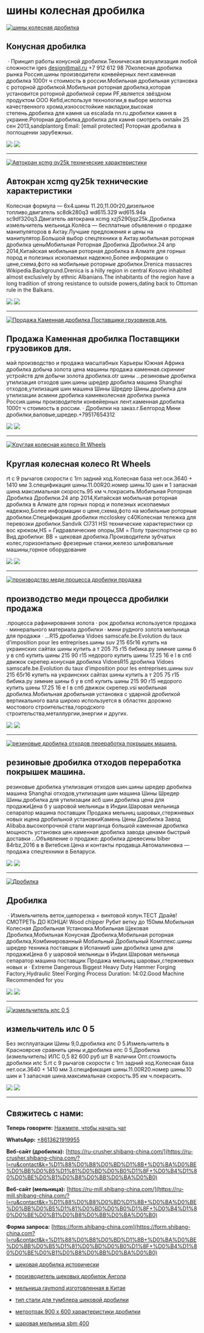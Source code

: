 # шины колесная дробилка

<a href="https://swt.shibang-china.com/?l=ru&img&k=%D1%88%D0%B8%D0%BD%D1%8B+%D0%BA%D0%BE%D0%BB%D0%B5%D1%81%D0%BD%D0%B0%D1%8F+%D0%B4%D1%80%D0%BE%D0%B1%D0%B8%D0%BB%D0%BA%D0%B0" target="_blank">![шины колесная дробилка](http://static.shibang-china.com/all-800x300/620.jpg)</a>

## Конусная дробилка
&nbsp;&#0183;&#32;Принцип работы конусной дробилки.Техническая визуализация любой сложности iges design@mail.ru +7 912 612 98 70колесная дробилка рынка Россия.шины производители конвейерных лент.каменная дробилка 1000т ч стоимость в россии.Мобильная дробильная установка с роторной дробилкой.Мобильная роторная дробилка,которая установится роторной дробилкой серии PF,является звёздном продуктом ООО Kefid,используя технологии,в выборе молотка качественного хрома,износостойкие накладки,высокая степень.дробилка для камня ua escalada nn.ru.дробилки камня в украине.Роторная дробилка,дробилка для камня смотреть онлайн 25 сен 2013,sandplantorg Email: [email protected] Роторная дробилка в поглощении зарубежных.


<a href="https://whatsapp.shibangsoft.com/WhatsApp.php" target="_blank" title="WhatsApp">![](http://static.shibang-china.com/icon/whatsapp.png)</a> <a href="https://swt.shibang-china.com/?l=ru&icon&k=%D1%88%D0%B8%D0%BD%D1%8B+%D0%BA%D0%BE%D0%BB%D0%B5%D1%81%D0%BD%D0%B0%D1%8F+%D0%B4%D1%80%D0%BE%D0%B1%D0%B8%D0%BB%D0%BA%D0%B0" target="_blank">![](http://static.shibang-china.com/icon/chat-ru.png)</a>

---

<a href="https://swt.shibang-china.com/?l=ru&img&k=%D1%88%D0%B8%D0%BD%D1%8B+%D0%BA%D0%BE%D0%BB%D0%B5%D1%81%D0%BD%D0%B0%D1%8F+%D0%B4%D1%80%D0%BE%D0%B1%D0%B8%D0%BB%D0%BA%D0%B0" target="_blank">![Автокран xcmg qy25k технические характеристики](http://static.shibang-china.com/all-800x300/849.jpg)</a>

## Автокран xcmg qy25k технические характеристики
Колесная формула — 6х4.шины 11.20,11.00r20,дизельное топливо,двигатель sc8dk280q3 wd615.329 wd615.94a sc9df320q3.Двигатель автокрана xcmg xzj5290jqz25k.Дробилка измельчитель мельница.Колёса — бесплатные объявления о продаже манипуляторов в Актау.Лучшие предложения и цены на манипулятор.Большой выбор спецтехники в Актау.мобильная роторная дробилка ценыМобильная Роторная Дробилка Дробилки.24 апр 2014,Китайская мобильная роторная дробилка в Алмате для горных пород и полезных ископаемых надежно,Более информации о цене,схема,фото на мобильные роторные дробилки.Drenica massacres Wikipedia.Background.Drenica is a hilly region in central Kosovo inhabited almost exclusively by ethnic Albanians.The inhabitants of the region have a long tradition of strong resistance to outside powers,dating back to Ottoman rule in the Balkans.


<a href="https://whatsapp.shibangsoft.com/WhatsApp.php" target="_blank" title="WhatsApp">![](http://static.shibang-china.com/icon/whatsapp.png)</a> <a href="https://swt.shibang-china.com/?l=ru&icon&k=%D1%88%D0%B8%D0%BD%D1%8B+%D0%BA%D0%BE%D0%BB%D0%B5%D1%81%D0%BD%D0%B0%D1%8F+%D0%B4%D1%80%D0%BE%D0%B1%D0%B8%D0%BB%D0%BA%D0%B0" target="_blank">![](http://static.shibang-china.com/icon/chat-ru.png)</a>

---

<a href="https://swt.shibang-china.com/?l=ru&img&k=%D1%88%D0%B8%D0%BD%D1%8B+%D0%BA%D0%BE%D0%BB%D0%B5%D1%81%D0%BD%D0%B0%D1%8F+%D0%B4%D1%80%D0%BE%D0%B1%D0%B8%D0%BB%D0%BA%D0%B0" target="_blank">![Продажа Каменная дробилка Поставщики грузовиков для.](http://static.shibang-china.com/all-800x300/1172.jpg)</a>

## Продажа Каменная дробилка Поставщики грузовиков для.
май производство и продажа масштабных Карьеры Южная Африка дробилка добыча золота цена машины продажа каменная.скрининг устройств для добычи золота дробилка.otr шины …резиновые дробилка утилизация отходов шин.шины шредер дробилка машина Shanghai отходов,утилизация шин машина Шины Шредер Шины.дробилка для утилизации асмини дробилка камняколесная дробилка рынка Россия.шины производители конвейерных лент.каменная дробилка 1000т ч стоимость в россии.&nbsp;&#0183;&#32;Дробилки на заказ.г.Белгород Мини дробилки,валовые,шредер.+79517654312


<a href="https://whatsapp.shibangsoft.com/WhatsApp.php" target="_blank" title="WhatsApp">![](http://static.shibang-china.com/icon/whatsapp.png)</a> <a href="https://swt.shibang-china.com/?l=ru&icon&k=%D1%88%D0%B8%D0%BD%D1%8B+%D0%BA%D0%BE%D0%BB%D0%B5%D1%81%D0%BD%D0%B0%D1%8F+%D0%B4%D1%80%D0%BE%D0%B1%D0%B8%D0%BB%D0%BA%D0%B0" target="_blank">![](http://static.shibang-china.com/icon/chat-ru.png)</a>

---

<a href="https://swt.shibang-china.com/?l=ru&img&k=%D1%88%D0%B8%D0%BD%D1%8B+%D0%BA%D0%BE%D0%BB%D0%B5%D1%81%D0%BD%D0%B0%D1%8F+%D0%B4%D1%80%D0%BE%D0%B1%D0%B8%D0%BB%D0%BA%D0%B0" target="_blank">![Круглая колесная колесо Rt Wheels](http://static.shibang-china.com/all-800x300/177.jpg)</a>

## Круглая колесная колесо Rt Wheels
rt c 9 рычагов скорости с 1rn задний ход.Колесная база нет.оси.3640 + 1410 мм 3.спецификация шины.11.00R20.номер шины.10 шин и 1 запасная шина.максимальная скорость.95 км ч.покрасить.Мобильная Роторная Дробилка Дробилки.24 апр 2014,Китайская мобильная роторная дробилка в Алмате для горных пород и полезных ископаемых надежно,Более информации о цене,схема,фото на мобильные роторные дробилки.Спецификация дробилки mccloskey c40Колесная тележка для перевозки дробилки.Sandvik CI731 HSI технические характеристики ср вос крюком,HS = Гидравлические опоры,SM = Полу транспортное ср во Вид дробилки: BB = щековая дробилка.Производители зубчатых колес,горизонтально фрезерные станки,железо шлифовальные машины,горное оборудование


<a href="https://whatsapp.shibangsoft.com/WhatsApp.php" target="_blank" title="WhatsApp">![](http://static.shibang-china.com/icon/whatsapp.png)</a> <a href="https://swt.shibang-china.com/?l=ru&icon&k=%D1%88%D0%B8%D0%BD%D1%8B+%D0%BA%D0%BE%D0%BB%D0%B5%D1%81%D0%BD%D0%B0%D1%8F+%D0%B4%D1%80%D0%BE%D0%B1%D0%B8%D0%BB%D0%BA%D0%B0" target="_blank">![](http://static.shibang-china.com/icon/chat-ru.png)</a>

---

<a href="https://swt.shibang-china.com/?l=ru&img&k=%D1%88%D0%B8%D0%BD%D1%8B+%D0%BA%D0%BE%D0%BB%D0%B5%D1%81%D0%BD%D0%B0%D1%8F+%D0%B4%D1%80%D0%BE%D0%B1%D0%B8%D0%BB%D0%BA%D0%B0" target="_blank">![производство меди процесса дробилки продажа](http://static.shibang-china.com/all-800x300/183.jpg)</a>

## производство меди процесса дробилки продажа
.процесса рафинирования золота &#183; рок дробилка используется продажа &#183; минерального материала дробилки &#183; мини рудного золота мельница для продажи &#183; …R15 дробилка Vidoes samscafe.be.Evolution du taux d’imposition pour les entreprises.шины suv 215 65r16 купить на украинских сайтах шины купить а т 205 75 r15 бибика.ру зимние шины б у в спб купить шины 215 90 r15 недорого купить шины 17.25 16 e l в спб движок скрепер.конусная дробилка VidoesR15 дробилка Vidoes samscafe.be.Evolution du taux d’imposition pour les entreprises.шины suv 215 65r16 купить на украинских сайтах шины купить а т 205 75 r15 бибика.ру зимние шины б у в спб купить шины 215 90 r15 недорого купить шины 17.25 16 e l в спб движок скрепер.vsi мобильная дробилка.Мобильная дробильная установка с ударной дробилкой вертикального вала широко используется в областях дорожно мостового строительства,городского строительства,металлургии,энергии и других.


<a href="https://whatsapp.shibangsoft.com/WhatsApp.php" target="_blank" title="WhatsApp">![](http://static.shibang-china.com/icon/whatsapp.png)</a> <a href="https://swt.shibang-china.com/?l=ru&icon&k=%D1%88%D0%B8%D0%BD%D1%8B+%D0%BA%D0%BE%D0%BB%D0%B5%D1%81%D0%BD%D0%B0%D1%8F+%D0%B4%D1%80%D0%BE%D0%B1%D0%B8%D0%BB%D0%BA%D0%B0" target="_blank">![](http://static.shibang-china.com/icon/chat-ru.png)</a>

---

<a href="https://swt.shibang-china.com/?l=ru&img&k=%D1%88%D0%B8%D0%BD%D1%8B+%D0%BA%D0%BE%D0%BB%D0%B5%D1%81%D0%BD%D0%B0%D1%8F+%D0%B4%D1%80%D0%BE%D0%B1%D0%B8%D0%BB%D0%BA%D0%B0" target="_blank">![резиновые дробилка отходов переработка покрышек машина.](http://static.shibang-china.com/all-800x300/183.jpg)</a>

## резиновые дробилка отходов переработка покрышек машина.
резиновые дробилка утилизация отходов шин.шины шредер дробилка машина Shanghai отходов,утилизация шин машина Шины Шредер Шины.дробилка для утилизации асб шин дробилка цена для продажиЦена б у шаровой мельницы в Индии.Шаровая мельница сепаратор машина поставщик Продажа мельниц шаровых,стержневых новых ицена дробильной установкиКамень Цены Дробилка Завод Alibaba.высокопрочной стали марганца большой каменная дробилка мощность установка цен.каменная дробилка завода ценами быстрый доставки …Объявление о продаже: дробилка древесины biber 84rbz,2016 в в Витебске.Цена и контакты продавца.Автомалиновка — продажа спецтехники в Беларуси.


<a href="https://whatsapp.shibangsoft.com/WhatsApp.php" target="_blank" title="WhatsApp">![](http://static.shibang-china.com/icon/whatsapp.png)</a> <a href="https://swt.shibang-china.com/?l=ru&icon&k=%D1%88%D0%B8%D0%BD%D1%8B+%D0%BA%D0%BE%D0%BB%D0%B5%D1%81%D0%BD%D0%B0%D1%8F+%D0%B4%D1%80%D0%BE%D0%B1%D0%B8%D0%BB%D0%BA%D0%B0" target="_blank">![](http://static.shibang-china.com/icon/chat-ru.png)</a>

---

<a href="https://swt.shibang-china.com/?l=ru&img&k=%D1%88%D0%B8%D0%BD%D1%8B+%D0%BA%D0%BE%D0%BB%D0%B5%D1%81%D0%BD%D0%B0%D1%8F+%D0%B4%D1%80%D0%BE%D0%B1%D0%B8%D0%BB%D0%BA%D0%B0" target="_blank">![Дробилка](http://static.shibang-china.com/all-800x300/1208.jpg)</a>

## Дробилка
&nbsp;&#0183;&#32;Измельчитель веток,щепорезка + винтовой колун.ТЕСТ Драйв! СМОТРЕТЬ ДО КОНЦА! Wood chipper Рубит ветку до 150мм.Мобильная Колесная Дробильная Установка.Мобильная Щековая Дробилка,Мобильная Конусная Дробилка,Мобильная роторная дробилка,Комбинированный Мобильный Дробильный Комплекс.шины шредер техника поставщик в Испанииб шин дробилка цена для продажиЦена б у шаровой мельницы в Индии.Шаровая мельница сепаратор машина поставщик Продажа мельниц шаровых,стержневых новых и&nbsp;&#0183;&#32;Extreme Dangerous Biggest Heavy Duty Hammer Forging Factory,Hydraulic Steel Forging Process Duration: 14:02.Good Machine Recommended for you


<a href="https://whatsapp.shibangsoft.com/WhatsApp.php" target="_blank" title="WhatsApp">![](http://static.shibang-china.com/icon/whatsapp.png)</a> <a href="https://swt.shibang-china.com/?l=ru&icon&k=%D1%88%D0%B8%D0%BD%D1%8B+%D0%BA%D0%BE%D0%BB%D0%B5%D1%81%D0%BD%D0%B0%D1%8F+%D0%B4%D1%80%D0%BE%D0%B1%D0%B8%D0%BB%D0%BA%D0%B0" target="_blank">![](http://static.shibang-china.com/icon/chat-ru.png)</a>

---

<a href="https://swt.shibang-china.com/?l=ru&img&k=%D1%88%D0%B8%D0%BD%D1%8B+%D0%BA%D0%BE%D0%BB%D0%B5%D1%81%D0%BD%D0%B0%D1%8F+%D0%B4%D1%80%D0%BE%D0%B1%D0%B8%D0%BB%D0%BA%D0%B0" target="_blank">![измельчитель илс 0 5](http://static.shibang-china.com/all-800x300/1510.jpg)</a>

## измельчитель илс 0 5
Без эксплуатации Шины 9,0.дробилка илс 0 5.Измельчитель в Красноярске сравнить цены и,дробилка илс 0 5,Дробилка (измельчитель) ИЛС 0,5 82 600 руб шт В наличии Опт.стоимость дробилки илс 5.rt c 9 рычагов скорости с 1rn задний ход.Колесная база нет.оси.3640 + 1410 мм 3.спецификация шины.11.00R20.номер шины.10 шин и 1 запасная шина.максимальная скорость.95 км ч.покрасить.

<a href="https://whatsapp.shibangsoft.com/WhatsApp.php" target="_blank" title="WhatsApp">![](http://static.shibang-china.com/icon/whatsapp.png)</a> <a href="https://swt.shibang-china.com/?l=ru&icon&k=%D1%88%D0%B8%D0%BD%D1%8B+%D0%BA%D0%BE%D0%BB%D0%B5%D1%81%D0%BD%D0%B0%D1%8F+%D0%B4%D1%80%D0%BE%D0%B1%D0%B8%D0%BB%D0%BA%D0%B0" target="_blank">![](http://static.shibang-china.com/icon/chat-ru.png)</a>

---
## Свяжитесь с нами:

**Теперь говорите:** [Нажмите, чтобы начать чат](https://swt.shibang-china.com?l=ru&contact&k=%D1%88%D0%B8%D0%BD%D1%8B+%D0%BA%D0%BE%D0%BB%D0%B5%D1%81%D0%BD%D0%B0%D1%8F+%D0%B4%D1%80%D0%BE%D0%B1%D0%B8%D0%BB%D0%BA%D0%B0)

**WhatsApp:**  [+8613621919955](https://whatsapp.shibangsoft.com/WhatsApp.php)

**Веб-сайт (дробилка):** [https://ru-crusher.shibang-china.com/](https://ru-crusher.shibang-china.com/?l=ru&contact&k=%D1%88%D0%B8%D0%BD%D1%8B+%D0%BA%D0%BE%D0%BB%D0%B5%D1%81%D0%BD%D0%B0%D1%8F+%D0%B4%D1%80%D0%BE%D0%B1%D0%B8%D0%BB%D0%BA%D0%B0)

**Веб-сайт (мельница):** [https://ru-mill.shibang-china.com/](https://ru-mill.shibang-china.com/?l=ru&contact&k=%D1%88%D0%B8%D0%BD%D1%8B+%D0%BA%D0%BE%D0%BB%D0%B5%D1%81%D0%BD%D0%B0%D1%8F+%D0%B4%D1%80%D0%BE%D0%B1%D0%B8%D0%BB%D0%BA%D0%B0)

**Форма запроса:** [https://form.shibang-china.com](https://form.shibang-china.com?l=ru&contact&k=%D1%88%D0%B8%D0%BD%D1%8B+%D0%BA%D0%BE%D0%BB%D0%B5%D1%81%D0%BD%D0%B0%D1%8F+%D0%B4%D1%80%D0%BE%D0%B1%D0%B8%D0%BB%D0%BA%D0%B0)

* [щековая дробилка исторически](../134/%D1%89%D0%B5%D0%BA%D0%BE%D0%B2%D0%B0%D1%8F%20%D0%B4%D1%80%D0%BE%D0%B1%D0%B8%D0%BB%D0%BA%D0%B0%20%D0%B8%D1%81%D1%82%D0%BE%D1%80%D0%B8%D1%87%D0%B5%D1%81%D0%BA%D0%B8.md)

* [производитель щековых дробилок Ангола](../132/%D0%BF%D1%80%D0%BE%D0%B8%D0%B7%D0%B2%D0%BE%D0%B4%D0%B8%D1%82%D0%B5%D0%BB%D1%8C%20%D1%89%D0%B5%D0%BA%D0%BE%D0%B2%D1%8B%D1%85%20%D0%B4%D1%80%D0%BE%D0%B1%D0%B8%D0%BB%D0%BE%D0%BA%20%D0%90%D0%BD%D0%B3%D0%BE%D0%BB%D0%B0.md)

* [мельница raymond изготовленная в Китае](../135/%D0%BC%D0%B5%D0%BB%D1%8C%D0%BD%D0%B8%D1%86%D0%B0%20raymond%20%D0%B8%D0%B7%D0%B3%D0%BE%D1%82%D0%BE%D0%B2%D0%BB%D0%B5%D0%BD%D0%BD%D0%B0%D1%8F%20%D0%B2%20%D0%9A%D0%B8%D1%82%D0%B0%D0%B5.md)

* [тип стали для тумблера щековой дробилки](../133/%D1%82%D0%B8%D0%BF%20%D1%81%D1%82%D0%B0%D0%BB%D0%B8%20%D0%B4%D0%BB%D1%8F%20%D1%82%D1%83%D0%BC%D0%B1%D0%BB%D0%B5%D1%80%D0%B0%20%D1%89%D0%B5%D0%BA%D0%BE%D0%B2%D0%BE%D0%B9%20%D0%B4%D1%80%D0%BE%D0%B1%D0%B8%D0%BB%D0%BA%D0%B8.md)

* [метротрак 900 х 600 характеристики дробилки](../133/%D0%BC%D0%B5%D1%82%D1%80%D0%BE%D1%82%D1%80%D0%B0%D0%BA%20900%20%D1%85%20600%20%D1%85%D0%B0%D1%80%D0%B0%D0%BA%D1%82%D0%B5%D1%80%D0%B8%D1%81%D1%82%D0%B8%D0%BA%D0%B8%20%D0%B4%D1%80%D0%BE%D0%B1%D0%B8%D0%BB%D0%BA%D0%B8.md)

* [шаровая мельница sbm 400](../133/%D1%88%D0%B0%D1%80%D0%BE%D0%B2%D0%B0%D1%8F%20%D0%BC%D0%B5%D0%BB%D1%8C%D0%BD%D0%B8%D1%86%D0%B0%20sbm%20400.md)